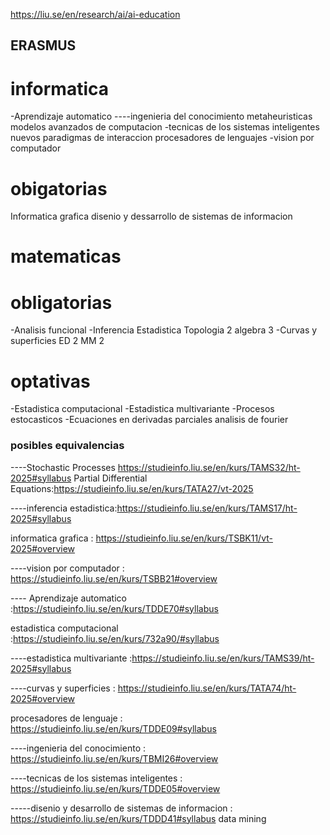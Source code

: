 https://liu.se/en/research/ai/ai-education
## ERASMUS 
# informatica

-Aprendizaje automatico
----ingenieria del conocimiento 
metaheuristicas 
modelos avanzados de computacion
-tecnicas de los sistemas inteligentes 
nuevos paradigmas de interaccion 
procesadores de lenguajes 
-vision por computador 

# obigatorias 
Informatica grafica 
disenio y dessarrollo de sistemas de informacion 

# matematicas 

# obligatorias
-Analisis funcional 
-Inferencia Estadistica 
Topologia 2 
algebra 3 
-Curvas y superficies 
ED 2 
MM 2 

# optativas 

-Estadistica computacional 
-Estadistica multivariante 
-Procesos estocasticos 
-Ecuaciones en derivadas parciales 
analisis de fourier 


### posibles equivalencias 

----Stochastic Processes https://studieinfo.liu.se/en/kurs/TAMS32/ht-2025#syllabus
Partial Differential Equations:https://studieinfo.liu.se/en/kurs/TATA27/vt-2025

----inferencia estadistica:https://studieinfo.liu.se/en/kurs/TAMS17/ht-2025#syllabus


 informatica grafica : https://studieinfo.liu.se/en/kurs/TSBK11/vt-2025#overview

----vision por computador : https://studieinfo.liu.se/en/kurs/TSBB21#overview

---- Aprendizaje automatico :https://studieinfo.liu.se/en/kurs/TDDE70#syllabus

estadistica computacional :https://studieinfo.liu.se/en/kurs/732a90/#syllabus



----estadistica multivariante :https://studieinfo.liu.se/en/kurs/TAMS39/ht-2025#syllabus


----curvas y superficies : https://studieinfo.liu.se/en/kurs/TATA74/ht-2025#overview

procesadores de lenguaje : https://studieinfo.liu.se/en/kurs/TDDE09#syllabus

----ingenieria del conocimiento : https://studieinfo.liu.se/en/kurs/TBMI26#overview

----tecnicas de los sistemas inteligentes : https://studieinfo.liu.se/en/kurs/TDDE05#overview

-----disenio y desarrollo de sistemas de informacion : https://studieinfo.liu.se/en/kurs/TDDD41#syllabus data mining
